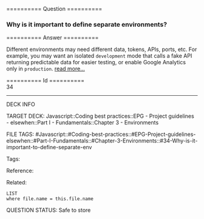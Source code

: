 ========== Question ==========  

### Why is it important to define separate environments?  

========== Answer ==========  

Different environments may need different data, tokens, APIs, ports, etc. For example, you may want an isolated `development` mode that calls a fake API returning predictable data for easier testing, or enable Google Analytics only in `production`. [read more...](https://stackoverflow.com/questions/8332333/node-js-setting-up-environment-specific-configs-to-be-used-with-everyauth)

========== Id ==========  
34

---

DECK INFO

TARGET DECK: Javascript::Coding best practices::EPG - Project guidelines - elsewhen::Part I - Fundamentals::Chapter 3 - Environments

FILE TAGS: #Javascript::#Coding-best-practices::#EPG-Project-guidelines-elsewhen::#Part-I-Fundamentals::#Chapter-3-Environments::#34-Why-is-it-important-to-define-separate-env

Tags:

Reference:

Related:

```dataview
LIST
where file.name = this.file.name
```

QUESTION STATUS: Safe to store
